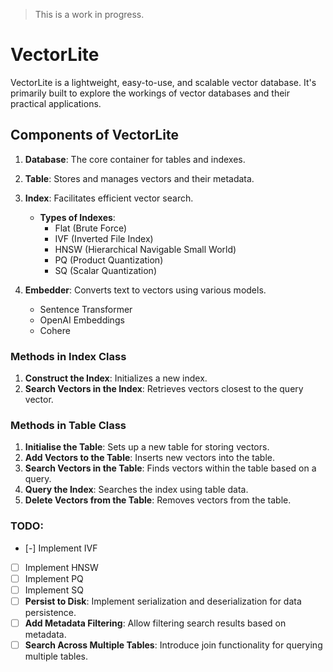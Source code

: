 > This is a work in progress.

# VectorLite
VectorLite is a lightweight, easy-to-use, and scalable vector database. It's primarily built to explore the workings of vector databases and their practical applications.

## Components of VectorLite 

1. **Database**: The core container for tables and indexes.
2. **Table**: Stores and manages vectors and their metadata.
3. **Index**: Facilitates efficient vector search.
   - **Types of Indexes**:
     - Flat (Brute Force)
     - IVF (Inverted File Index)
     - HNSW (Hierarchical Navigable Small World)
     - PQ (Product Quantization)
     - SQ (Scalar Quantization)

4. **Embedder**: Converts text to vectors using various models.
   - Sentence Transformer
   - OpenAI Embeddings
   - Cohere

### Methods in Index Class
1. **Construct the Index**: Initializes a new index.
2. **Search Vectors in the Index**: Retrieves vectors closest to the query vector.

### Methods in Table Class
1. **Initialise the Table**: Sets up a new table for storing vectors.
2. **Add Vectors to the Table**: Inserts new vectors into the table.
3. **Search Vectors in the Table**: Finds vectors within the table based on a query.
4. **Query the Index**: Searches the index using table data.
5. **Delete Vectors from the Table**: Removes vectors from the table.

### TODO:
- [-] Implement IVF
- [ ] Implement HNSW
- [ ] Implement PQ
- [ ] Implement SQ
- [ ] **Persist to Disk**: Implement serialization and deserialization for data persistence.
- [ ] **Add Metadata Filtering**: Allow filtering search results based on metadata.
- [ ] **Search Across Multiple Tables**: Introduce join functionality for querying multiple tables. 